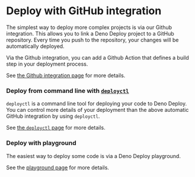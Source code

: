 # Deploy with GitHub integration

The simplest way to deploy more complex projects is via our Github integration.
This allows you to link a Deno Deploy project to a GitHub repository. Every time
you push to the repository, your changes will be automatically deployed.

Via the Github integration, you can add a Github Action that defines a build
step in your deployment process.

See [the Github integration page](ci_github) for more details.

### Deploy from command line with [`deployctl`](./deployctl.md)

`deployctl` is a command line tool for deploying your code to Deno Deploy. You
can control more details of your deployment than the above automatic GitHub
integration by using `deployctl`.

See [the `deployctl` page](./deployctl.md) for more details.

### Deploy with playground

The easiest way to deploy some code is via a Deno Deploy playground.

See the [playground page](playgrounds) for more details.
